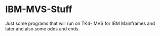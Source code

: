 # IBM-MVS-Stuff
Just some programs that will run on TK4- MVS for IBM Mainframes and later and also some odds and ends.
